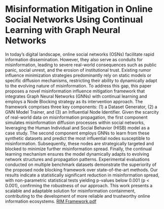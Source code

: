 # Misinformation Mitigation in Online Social Networks Using Continual Learning with Graph Neural Networks
In today’s digital landscape, online social networks (OSNs) facilitate rapid information dissemination. However, they also serve
as conduits for misinformation, leading to severe real-world consequences such as public panic, social unrest, and the erosion
of institutional trust. Existing rumor influence minimization strategies predominantly rely on static models or specific diffusion
mechanisms, restricting their ability to dynamically adapt to the evolving nature of misinformation. To address this gap, this paper
proposes a novel misinformation influence mitigation framework that integrates Graph Neural Networks (GNNs) with continual
learning and employs a Node Blocking strategy as its intervention approach. The framework comprises three key components: (1)
a Dataset Generator, (2) a GNN Model Trainer, and (3) an Influential Node Identifier. Given the scarcity of real-world data on
misinformation propagation, the first component simulates misinformation diffusion processes within social networks, leveraging
the Human Individual and Social Behavior (HISB) model as a case study. The second component employs GNNs to learn from these
synthetic datasets and predict the most influential nodes susceptible to misinformation. Subsequently, these nodes are strategically
targeted and blocked to minimize further misinformation spread. Finally, the continual learning mechanism ensures the model
dynamically adapts to evolving network structures and propagation patterns. Experimental evaluations conducted on multiple
benchmark datasets demonstrate the superiority of the proposed node blocking framework over state-of-the-art methods. Our
results indicate a statistically significant reduction in misinformation spread, with non-parametric statistical tests yielding p-values
below 0.001 (p < 0.001), confirming the robustness of our approach. This work presents a scalable and adaptable solution for
misinformation containment, contributing to the development of more reliable and trustworthy online information ecosystems.
[RIM Framework.pdf](https://github.com/user-attachments/files/20610001/RIM.Framework.pdf)
